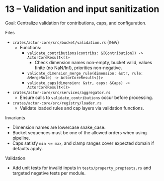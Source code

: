 # 13 – Validation and input sanitization

Goal: Centralize validation for contributions, caps, and configuration.

Files
- `crates/actor-core/src/bucket/validation.rs` (new)
  - Functions:
    - `validate_contributions(contribs: &[Contribution]) -> ActorCoreResult<()>`
      - Check dimension names non-empty, bucket valid, values finite (no NaN/Inf), priorities non-negative.
    - `validate_dimension_merge_rule(dimension: &str, rule: &MergeRule) -> ActorCoreResult<()>`
    - `validate_caps(dimension: &str, caps: &Caps) -> ActorCoreResult<()>`
- `crates/actor-core/src/services/aggregator.rs`
  - Ensure calls to `validate_contributions` occur before processing.
- `crates/actor-core/src/registry/loader.rs`
  - Validate loaded rules and cap layers via validation functions.

Invariants
- Dimension names are lowercase snake_case.
- Bucket sequences must be one of the allowed orders when using pipeline.
- Caps satisfy `min <= max`, and clamp ranges cover expected domain if defaults apply.

Validation
- Add unit tests for invalid inputs in `tests/property_proptests.rs` and targeted negative tests per module.
